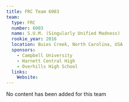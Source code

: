 ```yaml
---
title: FRC Team 6003
team:
  type: FRC
  number: 6003
  name: S.U.M. (Singularly Unified Madness)
  rookie_year: 2016
  location: Buies Creek, North Carolina, USA
  sponsors:
    - Campbell University
    - Harnett Central High
    - Overhills High School
  links:
    Website: 
---
```

No content has been added for this team